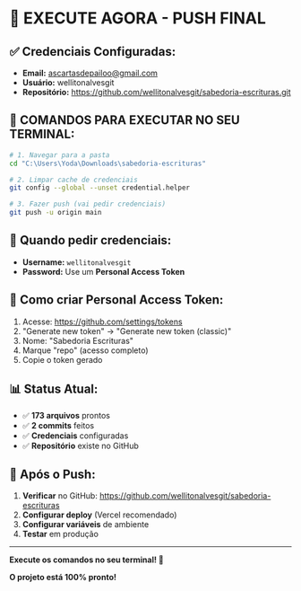 # 🚀 EXECUTE AGORA - PUSH FINAL

## ✅ Credenciais Configuradas:
- **Email:** ascartasdepailoo@gmail.com
- **Usuário:** wellitonalvesgit
- **Repositório:** https://github.com/wellitonalvesgit/sabedoria-escrituras.git

## 🔧 COMANDOS PARA EXECUTAR NO SEU TERMINAL:

```bash
# 1. Navegar para a pasta
cd "C:\Users\Yoda\Downloads\sabedoria-escrituras"

# 2. Limpar cache de credenciais
git config --global --unset credential.helper

# 3. Fazer push (vai pedir credenciais)
git push -u origin main
```

## 🔑 Quando pedir credenciais:
- **Username:** `wellitonalvesgit`
- **Password:** Use um **Personal Access Token**

## 🔐 Como criar Personal Access Token:
1. Acesse: https://github.com/settings/tokens
2. "Generate new token" → "Generate new token (classic)"
3. Nome: "Sabedoria Escrituras"
4. Marque "repo" (acesso completo)
5. Copie o token gerado

## 📊 Status Atual:
- ✅ **173 arquivos** prontos
- ✅ **2 commits** feitos
- ✅ **Credenciais** configuradas
- ✅ **Repositório** existe no GitHub

## 🎯 Após o Push:
1. **Verificar** no GitHub: https://github.com/wellitonalvesgit/sabedoria-escrituras
2. **Configurar deploy** (Vercel recomendado)
3. **Configurar variáveis** de ambiente
4. **Testar** em produção

---

**Execute os comandos no seu terminal! 🚀**

**O projeto está 100% pronto!**

